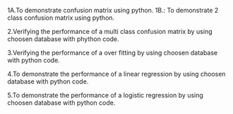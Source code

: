 1A.To demonstrate confusion matrix using python.
1B.: To demonstrate  2 class confusion matrix using python.

2.Verifying the performance of a multi class confusion matrix by using choosen database with phython code.

3.Verifying the performance of a over fitting by using choosen database with python code.

4.To demonstrate the performance of a linear regression by using choosen database with python code.

5.To demonstrate  the performance of a logistic regression  by using choosen database with python code.
